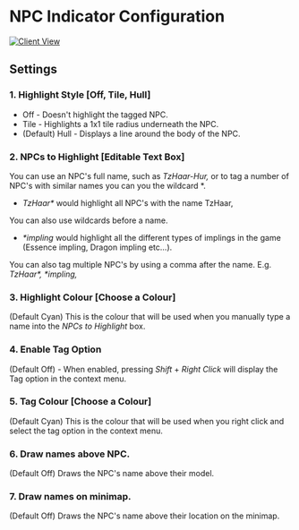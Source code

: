 # NPC Indicator Configuration

[![Client View](https://thumbs.gfycat.com/InfamousTatteredJenny-size_restricted.gif)](https://gfycat.com/InfamousTatteredJenny)

## Settings

### 1. Highlight Style [Off, Tile, Hull]

* Off - Doesn't highlight the tagged NPC.
* Tile - Highlights a 1x1 tile radius underneath the NPC.
* (Default) Hull - Displays a line around the body of the NPC.

### 2. NPCs to Highlight [Editable Text Box]

You can use an NPC's full name, such as _TzHaar-Hur,_ or to tag a number of NPC's with similar names you can you the wildcard *.

* _TzHaar*_ would highlight all NPC's with the name TzHaar, 

You can also use wildcards before a name.

* _*impling_ would highlight all the different types of implings in the game (Essence impling, Dragon impling etc...).

You can also tag multiple NPC's by using a comma after the name. E.g. _TzHaar*, *impling,_

### 3. Highlight Colour [Choose a Colour]

(Default Cyan) This is the colour that will be used when you manually type a name into the _NPCs to Highlight_ box.

### 4. Enable Tag Option

(Default Off) - When enabled, pressing _Shift_ + _Right Click_ will display the Tag option in the context menu.

### 5. Tag Colour [Choose a Colour]

(Default Cyan) This is the colour that will be used when you right click and select the tag option in the context menu.
### 6. Draw names above NPC.

(Default Off) Draws the NPC's name above their model.

### 7. Draw names on minimap.

(Default Off) Draws the NPC's name above their location on the minimap.